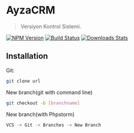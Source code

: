 # AyzaCRM
> Versiyon Kontrol Sistemi.

[![NPM Version][npm-image]][npm-url]
[![Build Status][travis-image]][travis-url]
[![Downloads Stats][npm-downloads]][npm-url]



## Installation

Git:

```sh
git clone url
```
New branch(git with command line)
```sh
git checkout -b [branchname] 
```
New branch(with Phpstorm)
```sh
VCS -> Git -> Branches -> New Branch 
```





[npm-image]: https://img.shields.io/npm/v/datadog-metrics.svg?style=flat-square
[npm-url]: https://npmjs.org/package/datadog-metrics
[npm-downloads]: https://img.shields.io/npm/dm/datadog-metrics.svg?style=flat-square
[travis-image]: https://img.shields.io/travis/dbader/node-datadog-metrics/master.svg?style=flat-square
[travis-url]: https://travis-ci.org/dbader/node-datadog-metrics
[wiki]: https://github.com/yourname/yourproject/wiki
